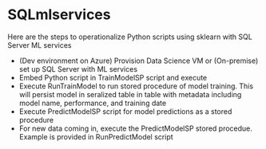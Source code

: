 # SQLmlservices

Here are the steps to operationalize Python scripts using sklearn with SQL Server ML services

* (Dev environment on Azure) Provision Data Science VM or (On-premise) set up SQL Server with ML services
* Embed Python script in TrainModelSP script and execute
* Execute RunTrainModel to run stored procedure of model training. This will persist model in seralized table in table with metadata including model name, performance, and training date
* Execute PredictModelSP script for model predictions as a stored procedure
* For new data coming in, execute the PredictModelSP stored procedue. Example is provided in RunPredictModel script